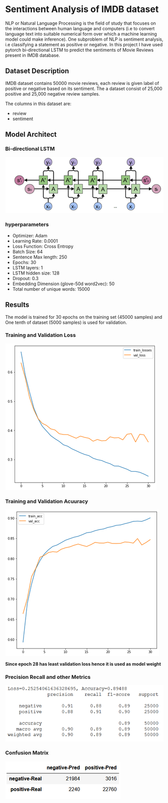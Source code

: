 # Sentiment Analysis of IMDB dataset
NLP or Natural Language Processing is the field of study that focuses on the interactions between human language and computers (i.e to convert language text into suitable numerical form over which a machine learning model could make inference). One subproblem of NLP is sentiment analysis, i.e classifying a statement as positive or negative. 
In this project I have used pytorch bi-directional LSTM  to predict the sentiments of Movie Reviews present in IMDB database.

## Dataset Description
IMDB dataset contains 50000 movie reviews, each review is given label of positive or negative based on its sentiment. The a dataset consist of 25,000 positive and 25,000 negative review samples.

The columns in this dataset are:
* review
* sentiment

## Model Architect
### Bi-directional LSTM
![bi-lstml](./images/lstm_layer.png)

### hyperparameters
* Optimizer: Adam
* Learning Rate: 0.0001
* Loss Function: Cross Entropy
* Batch Size: 64
* Sentence Max length: 250
* Epochs: 30
* LSTM layers: 1
* LSTM hidden size: 128
* Dropout: 0.3
* Embedding Dimension (glove-50d word2vec): 50
* Total number of unique words: 15000 


## Results
The model is trained for 30 epochs on the training set (45000 samples) and One tenth of dataset (5000 samples) is used for validation.

### Training and Validation Loss
![loss](./images/loss.png)

### Training and Validation Acuuracy
![loss](./images/acc.png)

__Since epoch 28 has least validation loss hence it is used as model weight__

### Precision Recall and other Metrics
![metrics](./images/metrics.png)

### Confusion Matrix
![Confusion Matrix](./images/cfm.png)
